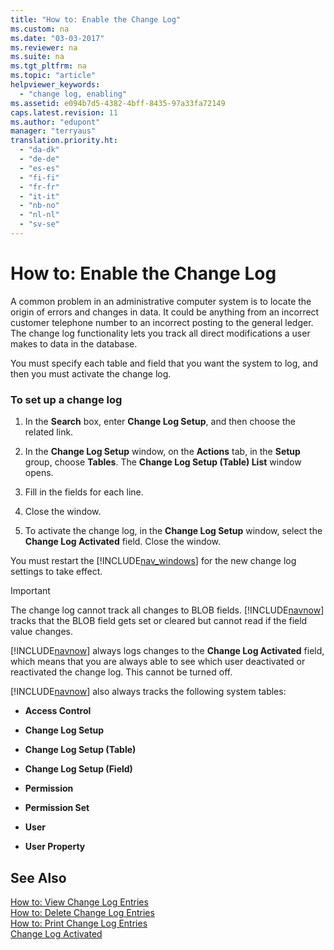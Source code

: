 ```yaml
---
title: "How to: Enable the Change Log"
ms.custom: na
ms.date: "03-03-2017"
ms.reviewer: na
ms.suite: na
ms.tgt_pltfrm: na
ms.topic: "article"
helpviewer_keywords: 
  - "change log, enabling"
ms.assetid: e094b7d5-4382-4bff-8435-97a33fa72149
caps.latest.revision: 11
ms.author: "edupont"
manager: "terryaus"
translation.priority.ht: 
  - "da-dk"
  - "de-de"
  - "es-es"
  - "fi-fi"
  - "fr-fr"
  - "it-it"
  - "nb-no"
  - "nl-nl"
  - "sv-se"
---
```

# How to: Enable the Change Log
A common problem in an administrative computer system is to locate the origin of errors and changes in data. It could be anything from an incorrect customer telephone number to an incorrect posting to the general ledger. The change log functionality lets you track all direct modifications a user makes to data in the database.  
  
 You must specify each table and field that you want the system to log, and then you must activate the change log.  
  
### To set up a change log  
  
1.  In the **Search** box, enter **Change Log Setup**, and then choose the related link.  
  
2.  In the **Change Log Setup** window, on the **Actions** tab, in the **Setup** group, choose **Tables**. The **Change Log Setup \(Table\) List** window opens.  
  
3.  Fill in the fields for each line.  
  
4.  Close the window.  
  
5.  To activate the change log, in the **Change Log Setup** window, select the **Change Log Activated** field. Close the window.  
  
 You must restart the [!INCLUDE[nav_windows](../BusinessFunctionality/IntegratingWithMicrosoftOffice/includes/nav_windows_md.md)] for the new change log settings to take effect.  
  
> [!IMPORTANT]  
>  The change log cannot track all changes to BLOB fields. [!INCLUDE[navnow](../ApplicationDesign/includes/navnow_md.md)] tracks that the BLOB field gets set or cleared but cannot read if the field value changes.  
  
 [!INCLUDE[navnow](../ApplicationDesign/includes/navnow_md.md)] always logs changes to the **Change Log Activated** field, which means that you are always able to see which user deactivated or reactivated the change log. This cannot be turned off.  
  
 [!INCLUDE[navnow](../ApplicationDesign/includes/navnow_md.md)] also always tracks the following system tables:  
  
-   **Access Control**  
  
-   **Change Log Setup**  
  
-   **Change Log Setup \(Table\)**  
  
-   **Change Log Setup \(Field\)**  
  
-   **Permission**  
  
-   **Permission Set**  
  
-   **User**  
  
-   **User Property**  
  
## See Also  
 [How to: View Change Log Entries](../SetupAndAdministration/how-to-view-change-log-entries.md)   
 [How to: Delete Change Log Entries](../SetupAndAdministration/how-to-delete-change-log-entries.md)   
 [How to: Print Change Log Entries](../SetupAndAdministration/how-to-print-change-log-entries.md)   
 [Change Log Activated](assetId:///be9a4292-1bcd-4ea1-b401-4e98acbb7f8e)